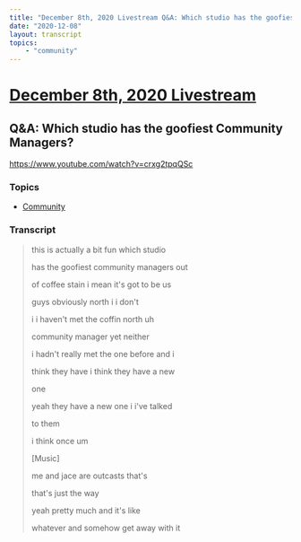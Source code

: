 ```yaml
---
title: "December 8th, 2020 Livestream Q&A: Which studio has the goofiest Community Managers?"
date: "2020-12-08"
layout: transcript
topics:
    - "community"
---
```

# [December 8th, 2020 Livestream](../2020-12-08.md)
## Q&A: Which studio has the goofiest Community Managers?
https://www.youtube.com/watch?v=crxg2tpqQSc

### Topics
* [Community](../topics/community.md)

### Transcript

> this is actually a bit fun which studio
> 
> has the goofiest community managers out
> 
> of coffee stain i mean it's got to be us
> 
> guys obviously north i i don't
> 
> i i haven't met the coffin north uh
> 
> community manager yet neither
> 
> i hadn't really met the one before and i
> 
> think they have i think they have a new
> 
> one
> 
> yeah they have a new one i i've talked
> 
> to them
> 
> i think once um
> 
> [Music]
> 
> me and jace are outcasts that's
> 
> that's just the way
> 
> yeah pretty much and it's like
> 
> whatever and somehow get away with it
> 
